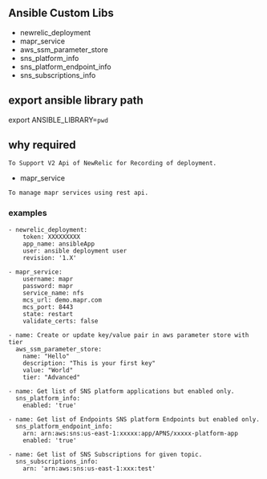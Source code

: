 ## Ansible Custom Libs
* newrelic_deployment
* mapr_service
* aws_ssm_parameter_store
* sns_platform_info
* sns_platform_endpoint_info
* sns_subscriptions_info

## export ansible library path
export ANSIBLE_LIBRARY=`pwd`

## why required

```
To Support V2 Api of NewRelic for Recording of deployment.
```

* mapr_service
```
To manage mapr services using rest api.
```

### examples
```
- newrelic_deployment:
    token: XXXXXXXXX
    app_name: ansibleApp
    user: ansible deployment user
    revision: '1.X'

- mapr_service:
    username: mapr
    password: mapr
    service_name: nfs
    mcs_url: demo.mapr.com
    mcs_port: 8443
    state: restart
    validate_certs: false

- name: Create or update key/value pair in aws parameter store with tier
  aws_ssm_parameter_store:
    name: "Hello"
    description: "This is your first key"
    value: "World"
    tier: "Advanced"

- name: Get list of SNS platform applications but enabled only.
  sns_platform_info:
    enabled: 'true'

- name: Get list of Endpoints SNS platform Endpoints but enabled only.
  sns_platform_endpoint_info:
    arn: arn:aws:sns:us-east-1:xxxxx:app/APNS/xxxxx-platform-app
    enabled: 'true'

- name: Get list of SNS Subscriptions for given topic.
  sns_subscriptions_info:
    arn: 'arn:aws:sns:us-east-1:xxx:test'
```

